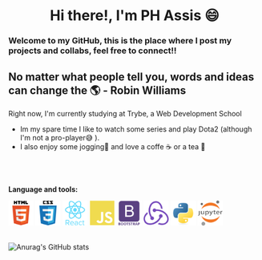 <h1 align='center'> Hi there!, I'm PH Assis &#128516;
<h3> Welcome to my GitHub, this is the place where I post my projects and collabs, feel free to connect!!<br/>

  
  

## No matter what people tell you, words and ideas can change the &#127758; - Robin Williams

Right now, I'm currently studying at Trybe, a Web Development School
 - Im my spare time I like to watch some series and play Dota2 (although
   I'm not a pro-player😅 ).
 - I also enjoy some jogging🏃 and love a coffe ☕ or a tea 🍵

<br>
<br>
<p><strong>Language and tools: </strong></p>
<img  width="50px"  src="https://raw.githubusercontent.com/devicons/devicon/master/icons/html5/html5-original-wordmark.svg" />
<img  width="50px"  src="https://raw.githubusercontent.com/devicons/devicon/master/icons/css3/css3-original-wordmark.svg" />
<img  width="50px"  src="https://raw.githubusercontent.com/devicons/devicon/master/icons/react/react-original-wordmark.svg" />
<img  width="50px"  src="https://raw.githubusercontent.com/devicons/devicon/master/icons/javascript/javascript-plain.svg" />
<img  src="https://raw.githubusercontent.com/devicons/devicon/master/icons/bootstrap/bootstrap-plain-wordmark.svg"  alt="bootstrap"  width="50"  height="50"/>
<img  src="https://raw.githubusercontent.com/devicons/devicon/master/icons/redux/redux-original.svg"  alt="redux"  width="50"  height="50"/>
<img  src="https://raw.githubusercontent.com/devicons/devicon/master/icons/python/python-original.svg"  alt="python"  width="50"  height="50"/>
<img  src="https://raw.githubusercontent.com/devicons/devicon/master/icons/jupyter/jupyter-original-wordmark.svg"  alt="jupyter"  width="50"  height="50"/>

  

<br>

<br>

  

![Anurag's GitHub stats](https://github-readme-stats.vercel.app/api?username=imphassis&show_icons=true)
